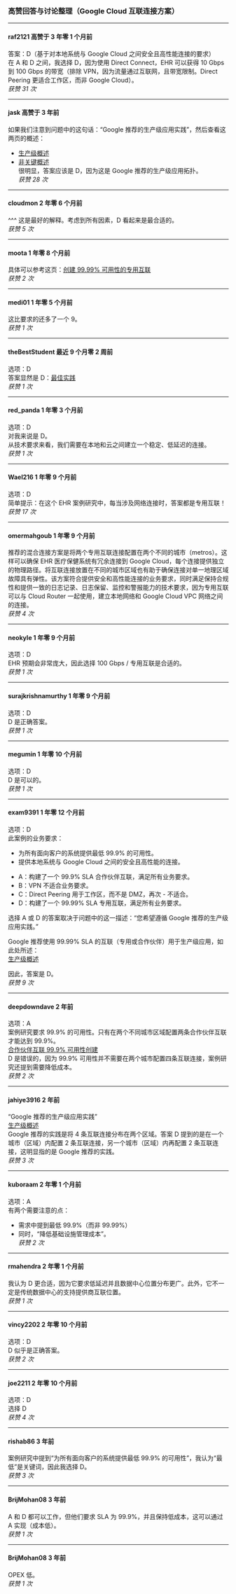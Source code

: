 ### 高赞回答与讨论整理（Google Cloud 互联连接方案）

---

#### raf2121 高赞于 3 年零 1 个月前  
答案：D（基于对本地系统与 Google Cloud 之间安全且高性能连接的要求）  
在 A 和 D 之间，我选择 D，因为使用 Direct Connect，EHR 可以获得 10 Gbps 到 100 Gbps 的带宽（排除 VPN，因为流量通过互联网，且带宽限制。Direct Peering 更适合工作区，而非 Google Cloud）。  
*获赞 31 次*

---

#### jask 高赞于 3 年前  
如果我们注意到问题中的这句话：“Google 推荐的生产级应用实践”，然后查看这两页的概述：  
- [生产级概述](https://cloud.google.com/network-connectivity/docs/interconnect/tutorials/production-level-overview)  
- [非关键概述](https://cloud.google.com/network-connectivity/docs/interconnect/tutorials/non-critical-overview)  
很明显，答案应该是 D，因为这是 Google 推荐的生产级应用拓扑。  
*获赞 28 次*

---

#### cloudmon 2 年零 6 个月前  
^^^ 这是最好的解释。考虑到所有因素，D 看起来是最合适的。  
*获赞 5 次*

---

#### moota 1 年零 8 个月前  
具体可以参考这页：[创建 99.99% 可用性的专用互联](https://cloud.google.com/network-connectivity/docs/interconnect/tutorials/dedicated-creating-9999-availability)  
*获赞 2 次*

---

#### medi01 1 年零 5 个月前  
这比要求的还多了一个 9。  
*获赞 1 次*

---

#### theBestStudent 最近 9 个月零 2 周前  
选项：D  
答案显然是 D：[最佳实践](https://cloud.google.com/network-connectivity/docs/interconnect/concepts/best-practices#scenarios)  
*获赞 1 次*

---

#### red_panda 1 年零 3 个月前  
选项：D  
对我来说是 D。  
从技术要求来看，我们需要在本地和云之间建立一个稳定、低延迟的连接。  
*获赞 1 次*

---

#### Wael216 1 年零 9 个月前  
选项：D  
简单提示：在这个 EHR 案例研究中，每当涉及网络连接时，答案都是专用互联！  
*获赞 17 次*

---

#### omermahgoub 1 年零 9 个月前  
推荐的混合连接方案是将两个专用互联连接配置在两个不同的城市（metros）。这样可以确保 EHR 医疗保健系统有冗余连接到 Google Cloud，每个连接提供独立的物理路径。将互联连接放置在不同的城市区域也有助于确保连接对单一地理区域故障具有弹性。该方案符合提供安全和高性能连接的业务要求，同时满足保持合规性和提供一致的日志记录、日志保留、监控和警报能力的技术要求，因为专用互联可以与 Cloud Router 一起使用，建立本地网络和 Google Cloud VPC 网络之间的连接。  
*获赞 4 次*

---

#### neokyle 1 年零 9 个月前  
选项：D  
EHR 预期会非常庞大，因此选择 100 Gbps / 专用互联是合适的。  
*获赞 1 次*

---

#### surajkrishnamurthy 1 年零 9 个月前  
选项：D  
D 是正确答案。  
*获赞 1 次*

---

#### megumin 1 年零 10 个月前  
选项：D  
D 是可以的。  
*获赞 1 次*

---

#### exam9391 1 年零 12 个月前  
选项：D  
此案例的业务要求：

* 为所有面向客户的系统提供最低 99.9% 的可用性。
* 提供本地系统与 Google Cloud 之间的安全且高性能的连接。

- A：构建了一个 99.9% SLA 合作伙伴互联，满足所有业务要求。
- B：VPN 不适合业务要求。
- C：Direct Peering 用于工作区，而不是 DMZ，再次 - 不适合。
- D：构建了一个 99.99% SLA 专用互联，满足所有业务要求。

选择 A 或 D 的答案取决于问题中的这一描述：“您希望遵循 Google 推荐的生产级应用实践。”

Google 推荐使用 99.99% SLA 的互联（专用或合作伙伴）用于生产级应用，如此处所述：  
[生产级概述](https://cloud.google.com/network-connectivity/docs/interconnect/tutorials/production-level-overview)

因此，答案是 D。  
*获赞 9 次*

---

#### deepdowndave 2 年前  
选项：A  
案例研究要求 99.9% 的可用性。只有在两个不同城市区域配置两条合作伙伴互联才能达到 99.9%。  
[合作伙伴互联 99.9% 可用性创建](https://cloud.google.com/network-connectivity/docs/interconnect/tutorials/partner-creating-999-availability)  
D 是错误的，因为 99.9% 可用性并不需要在两个城市配置四条互联连接，案例研究还提到需要降低成本。  
*获赞 2 次*

---

#### jahiye3916 2 年前  
“Google 推荐的生产级应用实践”  
[生产级概述](https://cloud.google.com/network-connectivity/docs/interconnect/tutorials/production-level-overview)  
Google 推荐的实践是将 4 条互联连接分布在两个区域。答案 D 提到的是在一个城市（区域）内配置 2 条互联连接，另一个城市（区域）内再配置 2 条互联连接，这明显指的是 Google 推荐的实践。  
*获赞 3 次*

---

#### kuboraam 2 年零 1 个月前  
选项：A  
有两个需要注意的点：  
- 需求中提到最低 99.9%（而非 99.99%）
- 同时，“降低基础设施管理成本”。  
*获赞 2 次*

---

#### rmahendra 2 年零 1 个月前  
我认为 D 更合适，因为它要求低延迟并且数据中心位置分布更广。此外，它不一定是传统数据中心的支持提供商互联位置。  
*获赞 1 次*

---

#### vincy2202 2 年零 10 个月前  
选项：D  
D 似乎是正确答案。  
*获赞 2 次*

---

#### joe2211 2 年零 10 个月前  
选项：D  
选择 D  
*获赞 4 次*

---

#### rishab86 3 年前  
案例研究中提到“为所有面向客户的系统提供最低 99.9% 的可用性”，我认为“最低”是关键词，因此我选择 D。  
*获赞 3 次*

---

#### BrijMohan08 3 年前  
A 和 D 都可以工作，但他们要求 SLA 为 99.9%，并且保持低成本，这可以通过 A 实现（成本低）。  
*获赞 1 次*

---

#### BrijMohan08 3 年前  
OPEX 低。  
*获赞 1 次*
